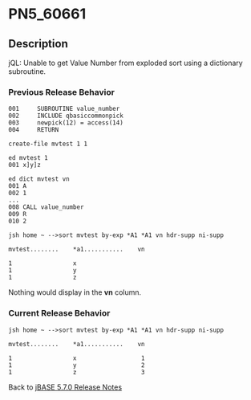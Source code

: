 # PN5_60661

<PageHeader />

## Description

jQL: Unable to get Value Number from exploded sort using a dictionary subroutine.

### Previous Release Behavior

```
001     SUBROUTINE value_number
002     INCLUDE qbasiccommonpick
003     newpick(12) = access(14)
004     RETURN

create-file mvtest 1 1

ed mvtest 1
001 x]y]z

ed dict mvtest vn
001 A
002 1
...
008 CALL value_number
009 R
010 2

jsh home ~ -->sort mvtest by-exp *A1 *A1 vn hdr-supp ni-supp

mvtest........    *a1...........    vn

1                 x
1                 y
1                 z
```

Nothing would display in the **vn** column.

### Current Release Behavior

```
jsh home ~ -->sort mvtest by-exp *A1 *A1 vn hdr-supp ni-supp

mvtest........    *a1...........    vn

1                 x                  1
1                 y                  2
1                 z                  3
```

Back to [jBASE 5.7.0 Release Notes](./../README.md)

<PageFooter />
